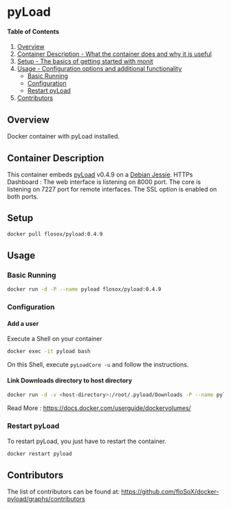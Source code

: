 # pyLoad

#### Table of Contents

1. [Overview](#overview)
2. [Container Description - What the container does and why it is useful](#container-description)
3. [Setup - The basics of getting started with monit](#setup)
4. [Usage - Configuration options and additional functionality](#usage)
    * [Basic Running](#basic-running)
    * [Configuration](#configuration)
    * [Restart pyLoad](#restart-pyload)
5. [Contributors](#contributors)

## Overview

Docker container with pyLoad installed.

## Container Description

This container embeds [pyLoad](http://pyload.org/) v0.4.9 on a [Debian Jessie](https://www.debian.org/releases/jessie/).
HTTPs Dashboard : 
The web interface is listening on 8000 port.
The core is listening on 7227 port for remote interfaces.
The SSL option is enabled on both ports.

## Setup

```sh
docker pull flosox/pyload:0.4.9
```

## Usage

### Basic Running

```sh
docker run -d -P --name pyload flosox/pyload:0.4.9
```

### Configuration

#### Add a user

Execute a Shell on your container

```sh
docker exec -it pyload bash
```

On this Shell, execute ```pyLoadCore -u``` and follow the instructions.

#### Link Downloads directory to host directory

```sh
docker run -d -v <host-directory>:/root/.pyload/Downloads -P --name pyload flosox/pyload:0.4.9
```

Read More : https://docs.docker.com/userguide/dockervolumes/

### Restart pyLoad

To restart pyLoad, you just have to restart the container.

```sh
docker restart pyload
```

## Contributors

The list of contributors can be found at: https://github.com/floSoX/docker-pyload/graphs/contributors
